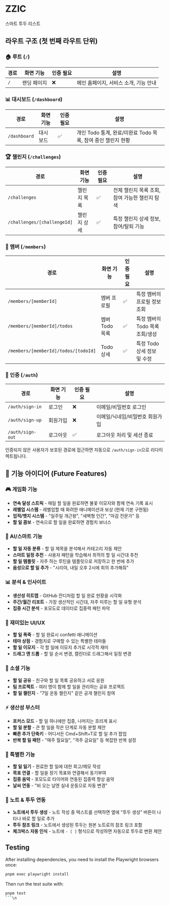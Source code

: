 # ZZIC

스마트 투두 리스트

## 라우트 구조 (첫 번째 라우트 단위)

### 🏠 루트 (`/`)

| 경로 | 화면 기능   | 인증 필요 | 설명                                  |
| ---- | ----------- | --------- | ------------------------------------- |
| `/`  | 랜딩 페이지 | ❌        | 메인 홈페이지, 서비스 소개, 기능 안내 |

### 📊 대시보드 (`/dashboard`)

| 경로         | 화면 기능 | 인증 필요 | 설명                                                         |
| ------------ | --------- | --------- | ------------------------------------------------------------ |
| `/dashboard` | 대시보드  | ✅        | 개인 Todo 통계, 완료/미완료 Todo 목록, 참여 중인 챌린지 현황 |

### 🏆 챌린지 (`/challenges`)

| 경로                        | 화면 기능   | 인증 필요 | 설명                                           |
| --------------------------- | ----------- | --------- | ---------------------------------------------- |
| `/challenges`               | 챌린지 목록 | ✅        | 전체 챌린지 목록 조회, 참여 가능한 챌린지 탐색 |
| `/challenges/[challengeId]` | 챌린지 상세 | ✅        | 특정 챌린지 상세 정보, 참여/탈퇴 기능          |

### 👥 멤버 (`/members`)

| 경로                                 | 화면 기능      | 인증 필요 | 설명                            |
| ------------------------------------ | -------------- | --------- | ------------------------------- |
| `/members/[memberId]`                | 멤버 프로필    | ✅        | 특정 멤버의 프로필 정보 조회    |
| `/members/[memberId]/todos`          | 멤버 Todo 목록 | ✅        | 특정 멤버의 Todo 목록 조회/생성 |
| `/members/[memberId]/todos/[todoId]` | Todo 상세      | ✅        | 특정 Todo 상세 정보 및 수정     |

### 🔐 인증 (`/auth`)

| 경로             | 화면 기능 | 인증 필요 | 설명                            |
| ---------------- | --------- | --------- | ------------------------------- |
| `/auth/sign-in`  | 로그인    | ❌        | 이메일/비밀번호 로그인          |
| `/auth/sign-up`  | 회원가입  | ❌        | 이메일/닉네임/비밀번호 회원가입 |
| `/auth/sign-out` | 로그아웃  | ✅        | 로그아웃 처리 및 세션 종료      |

인증되지 않은 사용자가 보호된 경로에 접근하면 자동으로 `/auth/sign-in`으로 리다이렉트됩니다.

## 🚀 기능 아이디어 (Future Features)

### 🎮 게임화 기능

- **연속 달성 스트릭** - 매일 할 일을 완료하면 불꽃 이모지와 함께 연속 기록 표시
- **레벨업 시스템** - 레벨업할 때 화려한 애니메이션과 보상 (현재 기본 구현됨)
- **업적/뱃지 시스템** - "일주일 개근왕", "새벽형 인간", "마감 전문가" 등
- **할 일 콤보** - 연속으로 할 일을 완료하면 경험치 보너스

### 🤖 AI/스마트 기능

- **할 일 자동 분류** - 할 일 제목을 분석해서 카테고리 자동 제안
- **스마트 일정 추천** - 사용자 패턴을 학습해서 최적의 할 일 시간대 추천
- **할 일 템플릿** - 자주 하는 루틴을 템플릿으로 저장하고 한 번에 추가
- **음성으로 할 일 추가** - "시리야, 내일 오후 2시에 회의 추가해줘"

### 📊 분석 & 인사이트

- **생산성 히트맵** - GitHub 잔디처럼 할 일 완료 현황을 시각화
- **주간/월간 리포트** - 가장 생산적인 시간대, 자주 미루는 할 일 유형 분석
- **집중 시간 분석** - 포모도로 데이터로 집중력 패턴 파악

### 🎨 재미있는 UI/UX

- **할 일 폭죽** - 할 일 완료시 confetti 애니메이션
- **테마 상점** - 경험치로 구매할 수 있는 특별한 테마들
- **할 일 이모지** - 각 할 일에 이모지 추가로 시각적 재미
- **드래그 앤 드롭** - 할 일 순서 변경, 캘린더로 드래그해서 일정 변경

### 👥 소셜 기능

- **할 일 공유** - 친구와 할 일 목록 공유하고 서로 응원
- **팀 프로젝트** - 여러 명이 함께 할 일을 관리하는 공유 프로젝트
- **할 일 챌린지** - "7일 운동 챌린지" 같은 공개 챌린지 참여

### ⚡ 생산성 부스터

- **포커스 모드** - 할 일 하나에만 집중, 나머지는 흐리게 표시
- **할 일 분할** - 큰 할 일을 작은 단계로 자동 분할 제안
- **빠른 추가 단축키** - 어디서든 Cmd+Shift+T로 할 일 추가 팝업
- **반복 할 일 패턴** - "매주 월요일", "격주 금요일" 등 복잡한 반복 설정

### 🌟 특별한 기능

- **할 일 일기** - 완료한 할 일에 대한 회고/메모 작성
- **목표 연결** - 할 일을 장기 목표와 연결해서 동기부여
- **집중 음악** - 포모도로 타이머와 연동된 집중력 향상 음악
- **날씨 연동** - "비 오는 날엔 실내 운동으로 자동 변경"

### 📝 노트 & 투두 연동

- **노트에서 투두 생성** - 노트 작성 중 텍스트를 선택하면 옆에 "투두 생성" 버튼이 나타나 바로 할 일로 추가
- **투두 참조 링크** - 노트에서 생성된 투두는 원본 노트로의 참조 링크 포함
- **체크박스 자동 인식** - 노트에 `- [ ]` 형식으로 작성하면 자동으로 투두로 변환 제안

## Testing

After installing dependencies, you need to install the Playwright browsers once:

```sh
pnpm exec playwright install
```

Then run the test suite with:

````sh
pnpm test
```\n
````
